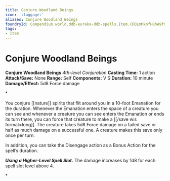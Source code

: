 ```yaml
---
title: Conjure Woodland Beings
icon: ':luggage:'
aliases: Conjure Woodland Beings
foundryId: Compendium.world.ddb-eureka-ddb-spells.Item.CRDLmMknfH8hA9fm
tags:
- Item
---
```


# Conjure Woodland Beings

**Conjure Woodland Beings**
_4th-level Conjuration_
**Casting Time:** 1 action
**Attack/Save:** None
**Range:** Self
**Components:** V S
**Duration:** 10 minute
**Damage/Effect:** 5d8 Force damage

*<p>You conjure [[nature]] spirits that flit around you in a 10-foot Emanation for the duration. Whenever the Emanation enters the space of a creature you can see and whenever a creature you can see enters the Emanation or ends its turn there, you can force that creature to make a [[/save wis format=long]]. The creature takes 5d8 Force damage on a failed save or half as much damage on a successful one. A creature makes this save only once per turn.

In addition, you can take the Disengage action as a Bonus Action for the spell’s duration.

***Using a Higher-Level Spell Slot.*** The damage increases by 1d8 for each spell slot level above 4.</p>*